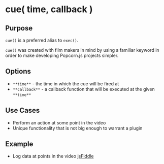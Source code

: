 # cue( time, callback ) #

## Purpose ##

`cue()` is a preferred alias to `exec()`.

`cue()` was created with film makers in mind by using a familiar keyword in order to make developing Popcorn.js projects simpler.

## Options ##

* `**time**` - the time in which the cue will be fired at
* `**callback**` - a callback function that will be executed at the given `**time**`

## Use Cases ##

* Perform an action at some point in the video
* Unique functionality that is not big enough to warrant a plugin

## Example ##

* Log data at points in the video [jsFiddle](http://jsfiddle.net/popcornjs/a38mA/)
